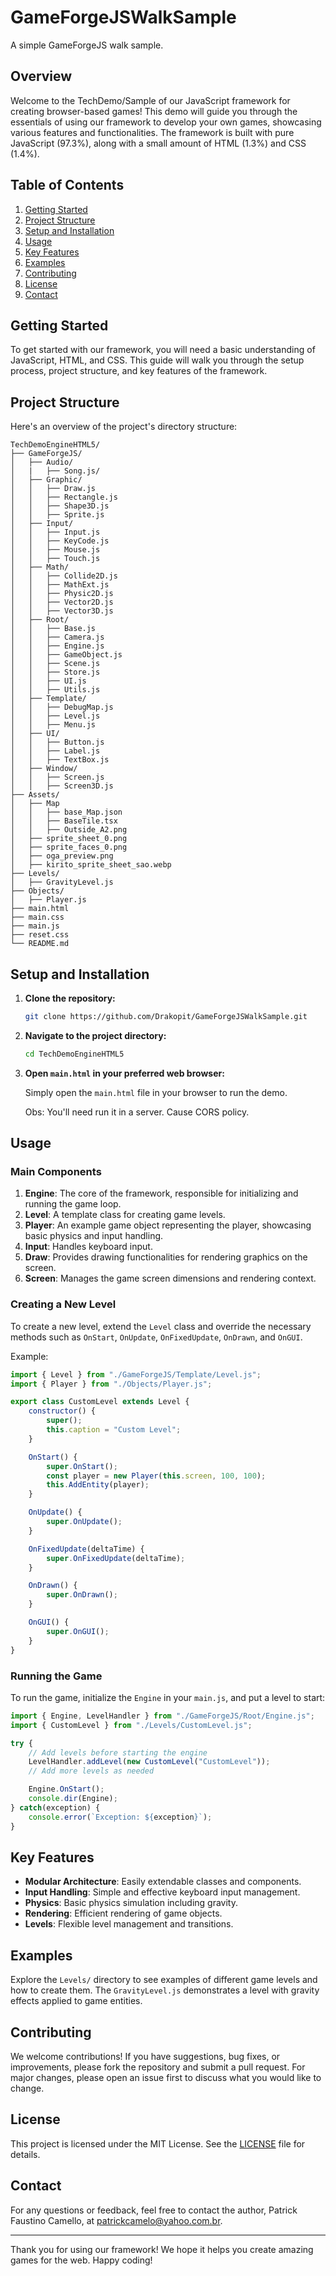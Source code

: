 # GameForgeJSWalkSample
A simple GameForgeJS walk sample.

## Overview

Welcome to the TechDemo/Sample of our JavaScript framework for creating browser-based games! This demo will guide you through the essentials of using our framework to develop your own games, showcasing various features and functionalities. The framework is built with pure JavaScript (97.3%), along with a small amount of HTML (1.3%) and CSS (1.4%).

## Table of Contents

1. [Getting Started](#getting-started)
2. [Project Structure](#project-structure)
3. [Setup and Installation](#setup-and-installation)
4. [Usage](#usage)
5. [Key Features](#key-features)
6. [Examples](#examples)
7. [Contributing](#contributing)
8. [License](#license)
9. [Contact](#contact)

## Getting Started

To get started with our framework, you will need a basic understanding of JavaScript, HTML, and CSS. This guide will walk you through the setup process, project structure, and key features of the framework.

## Project Structure

Here's an overview of the project's directory structure:

```
TechDemoEngineHTML5/
├── GameForgeJS/
│   ├── Audio/
│   |   ├── Song.js/
│   ├── Graphic/
│   │   ├── Draw.js
│   │   ├── Rectangle.js
│   │   ├── Shape3D.js
│   │   ├── Sprite.js
│   ├── Input/
│   │   ├── Input.js
│   │   ├── KeyCode.js
│   │   ├── Mouse.js
│   │   ├── Touch.js
│   ├── Math/
│   │   ├── Collide2D.js
│   │   ├── MathExt.js
│   │   ├── Physic2D.js
│   │   ├── Vector2D.js
│   │   ├── Vector3D.js
│   ├── Root/
│   │   ├── Base.js
│   │   ├── Camera.js
│   │   ├── Engine.js
│   │   ├── GameObject.js
│   │   ├── Scene.js
│   │   ├── Store.js
│   │   ├── UI.js
│   │   ├── Utils.js
│   ├── Template/
│   │   ├── DebugMap.js
│   │   ├── Level.js
│   │   ├── Menu.js
│   ├── UI/
│   │   ├── Button.js
│   │   ├── Label.js
│   │   ├── TextBox.js
│   ├── Window/
│   │   ├── Screen.js
│   │   ├── Screen3D.js
├── Assets/
│   ├── Map
│   │   ├── base_Map.json
│   │   ├── BaseTile.tsx
│   │   ├── Outside_A2.png
│   ├── sprite_sheet_0.png
│   ├── sprite_faces_0.png
│   ├── oga_preview.png
│   ├── kirito_sprite_sheet_sao.webp
├── Levels/
│   ├── GravityLevel.js
├── Objects/
│   ├── Player.js
├── main.html
├── main.css
├── main.js
├── reset.css
└── README.md
```

## Setup and Installation

1. **Clone the repository:**

   ```sh
   git clone https://github.com/Drakopit/GameForgeJSWalkSample.git
   ```

2. **Navigate to the project directory:**

   ```sh
   cd TechDemoEngineHTML5
   ```

3. **Open `main.html` in your preferred web browser:**

   Simply open the `main.html` file in your browser to run the demo.

   Obs: You'll need run it in a server. Cause CORS policy.

## Usage

### Main Components

1. **Engine**: The core of the framework, responsible for initializing and running the game loop.
2. **Level**: A template class for creating game levels.
3. **Player**: An example game object representing the player, showcasing basic physics and input handling.
4. **Input**: Handles keyboard input.
5. **Draw**: Provides drawing functionalities for rendering graphics on the screen.
6. **Screen**: Manages the game screen dimensions and rendering context.

### Creating a New Level

To create a new level, extend the `Level` class and override the necessary methods such as `OnStart`, `OnUpdate`, `OnFixedUpdate`, `OnDrawn`, and `OnGUI`.

Example:

```javascript
import { Level } from "./GameForgeJS/Template/Level.js";
import { Player } from "./Objects/Player.js";

export class CustomLevel extends Level {
    constructor() {
        super();
        this.caption = "Custom Level";
    }

    OnStart() {
        super.OnStart();
        const player = new Player(this.screen, 100, 100);
        this.AddEntity(player);
    }

    OnUpdate() {
        super.OnUpdate();
    }

    OnFixedUpdate(deltaTime) {
        super.OnFixedUpdate(deltaTime);
    }

    OnDrawn() {
        super.OnDrawn();
    }

    OnGUI() {
        super.OnGUI();
    }
}
```

### Running the Game

To run the game, initialize the `Engine` in your `main.js`, and put a level to start:

```javascript
import { Engine, LevelHandler } from "./GameForgeJS/Root/Engine.js";
import { CustomLevel } from "./Levels/CustomLevel.js";

try {
    // Add levels before starting the engine
    LevelHandler.addLevel(new CustomLevel("CustomLevel"));
    // Add more levels as needed

    Engine.OnStart();
    console.dir(Engine);
} catch(exception) {
    console.error(`Exception: ${exception}`);
}
```

## Key Features

- **Modular Architecture**: Easily extendable classes and components.
- **Input Handling**: Simple and effective keyboard input management.
- **Physics**: Basic physics simulation including gravity.
- **Rendering**: Efficient rendering of game objects.
- **Levels**: Flexible level management and transitions.

## Examples

Explore the `Levels/` directory to see examples of different game levels and how to create them. The `GravityLevel.js` demonstrates a level with gravity effects applied to game entities.

## Contributing

We welcome contributions! If you have suggestions, bug fixes, or improvements, please fork the repository and submit a pull request. For major changes, please open an issue first to discuss what you would like to change.

## License

This project is licensed under the MIT License. See the [LICENSE](LICENSE) file for details.

## Contact

For any questions or feedback, feel free to contact the author, Patrick Faustino Camello, at [patrickcamelo@yahoo.com.br](mailto:patrickcamelo@yahoo.com.br).

---

Thank you for using our framework! We hope it helps you create amazing games for the web. Happy coding!
